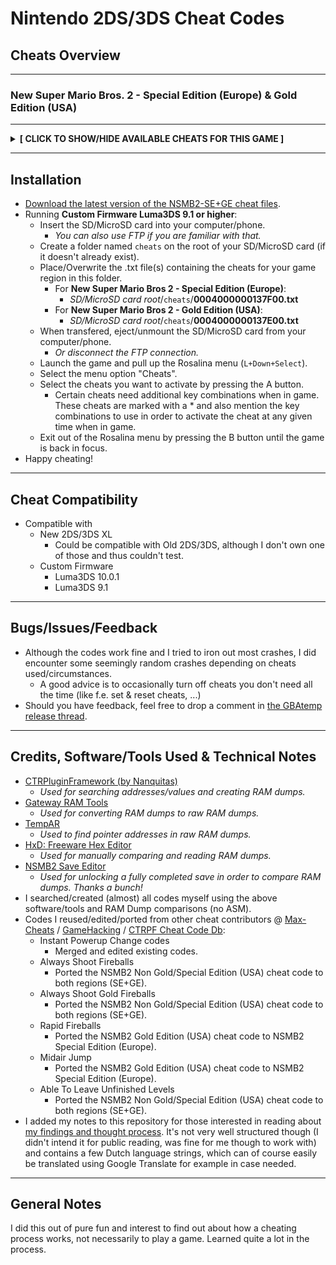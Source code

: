 # Nintendo 2DS/3DS Cheat Codes

## Cheats Overview

**************************************************
### New Super Mario Bros. 2 - Special Edition (Europe) & Gold Edition (USA)
**************************************************
**<details><summary>[ CLICK TO SHOW/HIDE AVAILABLE CHEATS FOR THIS GAME ]</summary>**
<p>

> General Notes:
  - *In order for enabled cheat codes to take effect, depending on the code enabled, some codes require you to:*
    - *Use a button combination.*
      - *These codes are marked with a * and list the button combination to be used between (parentheses).*
    - *Switch Screens. Accomplishable by, for example:*
      - *Switching between Worlds on World Map (if more then one World opened).*
      - *Entering and exiting a level.*
	- *Some codes require this because of checks used in the code.*
	- *For exiting a level, any of the following options are valid:*
	  - *Die in level.*
	  - *Pause and return to map.*
	  - *Finish a level.*
  - *All codes can be used in all levels (including Browser Castle).*

> Character Modifier
  - **Play as Mario**
  - **Play as Luigi**
    - *Even when game not beaten.*
  - **No Hat**
    - *Doesn't require max (1110) lives.*
  - **Half Sized Mario/Luigi**
    - *When in level. Does not affect hitbox. Turn off when Big Mario/Luigi PowerUp wears off in order to unfreeze game.*
  - **Double Sized Mario/Luigi**
    - *When in level. Does not affect hitbox. Turn off when Big Mario/Luigi PowerUp wears off in order to unfreeze game.*
  - **Invisible Mario/Luigi**
    - *When in level. Does not affect hitbox. Turn off when Big Mario/Luigi PowerUp wears off in order to unfreeze game.*
> Instant PowerUps
  - **(L+Down) Small Mario/Luigi**
  - **(L+Left) Big Mario/Luigi**
  - **(L+Right) Fire Mario/Luigi**
  - **(L+Up) Tanooki Mario/Luigi**
  - **(R+Down) Mini Mario/Luigi**
  - **(R+Right) Gold Mario/Luigi**
  - **(R+Up) White Tanooki Mario/Luigi**
- **Always White Tanooki Suit (Invincible)**
- **Always Full Tanooki Pwing Gauge**
- **Always Star Power (Invincible+Speed)**
- **Always Gold Block Head (Unlimited Coins)**
  - *Start each level as Gold Block Head. Has unlimited coins. Getting hit loses it temporarily.*
- **Always Shoot Fireballs**
- **Always Shoot Gold Fireballs**
- **Rapid Fireballs**
  - *Works for Fire and Gold Mario/Luigi and in combination with above Fireball codes.*
- **Mid-air Jump**
> Unlocks
  - **(L+R+Left+A) Everything (5 Star Save)**
    - *For currently opened save file:*
      - *Max lives (1110), Three Crowns & No Hat Mario/Luigi.*
      - *All levels opened & cleared (including Rainbow Levels & Toad Houses).*
      - *All Star Coins in Worlds 1-6 and Mushroom/Flower Worlds collected.*
      - *All Moon Coins in Star World collected.*
      - *All paths opened (the ones that cost Star/Moon coins + all hidden exits).*
    - *Additionaly:*
      - *Sets Star/Moon counter to zero since all star pathways are opened.*
      - *Enables a Flying Gold Coin Block.*
      - *Puts a Star in Item Box.*
    - *Results in a 5 Shiny Star save game when saved.*
  - **Max Lives (Three Crowns)**
  - **5 Lives**
  - **Enable Gold Leaf Block (All Levels)**
  - **Disable Gold Leaf Block (All Levels)**
  - **Flying Gold Coin Block At Level Start**
  - **All Star Coins (All Levels)**
  - **Reset Star Coins (All Levels)**
  - **All Moon Coins (All Star Levels)**
  - **Reset Moon Coins (All Star Levels)**
  - **Reset Star Coins (All Levels)**
  - **Reset Moon Coins (All Star Levels)**
  - **9999 Coin Score (All Levels)**
  - **0000 Coin Score (All Levels)**
  - **219 Star/Moon Coins (Counter)**
  - **000 Star/Moon Coins (Counter)**
  - **9999999 Total Coins (Counter)**
  - **1000000 Total Coins (Counter)**
  - **0000000 Total Coins (Counter)**
- **3 Star/Moon Coins Collected (Per Level)**
  - *Per level code. Registers after finishing level.*
- **Able To Leave Unfinished Levels**
  - *Press Down at pause screen to highlight and enable level exit.*
- **Infinite Time**
> Quick Presets
  - **Easy Peasy Level Easy**
    - *Star Power*
    - *Mid-air Jump*
    - *Infinite Time*
  - **Coin Rusher**
    - *Star Power*
    - *Gold Block Head*
    - *Rapid Gold Fireballs*
    - *Infinite Time*

</p>
</details>

**************************************************

## Installation
- [Download the latest version of the NSMB2-SE+GE cheat files](https://github.com/KimDebroye/N3DS-Cheat-Codes/releases/).
- Running **Custom Firmware Luma3DS 9.1 or higher**:
  - Insert the SD/MicroSD card into your computer/phone.
    - *You can also use FTP if you are familiar with that.*
  - Create a folder named `cheats` on the root of your SD/MicroSD card (if it doesn't already exist).
  - Place/Overwrite the .txt file(s) containing the cheats for your game region in this folder.
    - For **New Super Mario Bros 2 - Special Edition (Europe)**:
      - *SD/MicroSD card root*/`cheats`/**0004000000137F00.txt**
    - For **New Super Mario Bros 2 - Gold Edition (USA)**:
      - *SD/MicroSD card root*/`cheats`/**0004000000137E00.txt**
  - When transfered, eject/unmount the SD/MicroSD card from your computer/phone.
    - *Or disconnect the FTP connection.*
  - Launch the game and pull up the Rosalina menu (`L+Down+Select`).
  - Select the menu option "Cheats".
  - Select the cheats you want to activate by pressing the A button.
    - Certain cheats need additional key combinations when in game. These cheats are marked with a * and also mention the key combinations to use in order to activate the cheat at any given time when in game.
  - Exit out of the Rosalina menu by pressing the B button until the game is back in focus.
- Happy cheating!
  
**************************************************

## Cheat Compatibility
- Compatible with
  - New 2DS/3DS XL
    - Could be compatible with Old 2DS/3DS, although I don't own one of those and thus couldn't test.
  - Custom Firmware
    - Luma3DS 10.0.1
    - Luma3DS 9.1
    
**************************************************

## Bugs/Issues/Feedback
- Although the codes work fine and I tried to iron out most crashes,
I did encounter some seemingly random crashes depending on cheats used/circumstances.
  - A good advice is to occasionally turn off cheats you don't need all the time (like f.e. set & reset cheats, ...)
- Should you have feedback, feel free to drop a comment in [the GBAtemp release thread](https://gbatemp.net/threads/release-new-super-mario-bros-2-gold-special-edition-cheat-codes.550034/).
    
**************************************************

## Credits, Software/Tools Used & Technical Notes
- [CTRPluginFramework (by Nanquitas)](https://github.com/Nanquitas/CTRPluginFramework-BlankTemplate)
  - *Used for searching addresses/values and creating RAM dumps.*
- [Gateway RAM Tools](https://www.maxconsole.com/threads/tool-gateway-ram-tools.40776/)
  - *Used for converting RAM dumps to raw RAM dumps.*
- [TempAR](https://raing3.gshi.org/files/psp/tools/pointer_searcher.zip)
  - *Used to find pointer addresses in raw RAM dumps.*
- [HxD: Freeware Hex Editor](https://mh-nexus.de/en/hxd/)
  - *Used for manually comparing and reading RAM dumps.*
- [NSMB2 Save Editor](https://gbatemp.net/threads/release-new-super-mario-bros-2-save-editor.396734/)
  - *Used for unlocking a fully completed save in order to compare RAM dumps. Thanks a bunch!*
- I searched/created (almost) all codes myself using the above software/tools and RAM Dump comparisons (no ASM).
- Codes I reused/edited/ported from other cheat contributors
@ [Max-Cheats](https://www.max-cheats.com/view.php?ItemID=206) / [GameHacking](https://gamehacking.org/game/115234) / [CTRPF Cheat Code Db](https://github.com/JourneyOver/CTRPF-AR-CHEAT-CODES/blob/master/Cheats/New%20Super%20Mario%20Bros.%202%20(Gold%20Edition)%20(USA)/0004000000137E00.txt):
  - Instant Powerup Change codes
  	- Merged and edited existing codes.
  - Always Shoot Fireballs
  	- Ported the NSMB2 Non Gold/Special Edition (USA) cheat code to both regions (SE+GE).
  - Always Shoot Gold Fireballs
  	- Ported the NSMB2 Non Gold/Special Edition (USA) cheat code to both regions (SE+GE).
  - Rapid Fireballs
  	- Ported the NSMB2 Gold Edition (USA) cheat code to NSMB2 Special Edition (Europe).
  - Midair Jump
  	- Ported the NSMB2 Gold Edition (USA) cheat code to NSMB2 Special Edition (Europe).
  - Able To Leave Unfinished Levels
  	- Ported the NSMB2 Non Gold/Special Edition (USA) cheat code to both regions (SE+GE).
- I added my notes to this repository for those interested in reading about [my findings and thought process](https://github.com/KimDebroye/N3DS-Cheat-Codes/blob/master/_Findings%20%26%20Thoughts/(NSMB2%20-%20SE%2BGE)%20Findings%20%26%20Thoughts.txt). It's not very well structured though (I didn't intend it for public reading, was fine for me though to work with) and contains a few Dutch language strings, which can of course easily be translated using Google Translate for example in case needed.

**************************************************

## General Notes
I did this out of pure fun and interest to find out about how a cheating process works, not necessarily to play a game.
Learned quite a lot in the process.
